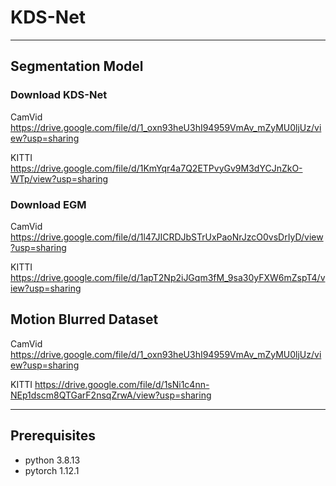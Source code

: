 # KDS-Net 
-----------------------------------------------------------------------------------------------------------------------------


## Segmentation Model

### Download KDS-Net

CamVid      https://drive.google.com/file/d/1_oxn93heU3hI94959VmAv_mZyMU0ljUz/view?usp=sharing

KITTI       https://drive.google.com/file/d/1KmYqr4a7Q2ETPvyGv9M3dYCJnZkO-WTp/view?usp=sharing



### Download EGM

CamVid	    https://drive.google.com/file/d/1l47JICRDJbSTrUxPaoNrJzcO0vsDrIyD/view?usp=sharing

KITTI	 https://drive.google.com/file/d/1apT2Np2iJGqm3fM_9sa30yFXW6mZspT4/view?usp=sharing



## Motion Blurred Dataset

CamVid      https://drive.google.com/file/d/1_oxn93heU3hI94959VmAv_mZyMU0ljUz/view?usp=sharing

KITTI       https://drive.google.com/file/d/1sNi1c4nn-NEp1dscm8QTGarF2nsqZrwA/view?usp=sharing

-----------------------------------------------------------------------------------------------------------------------------

## Prerequisites

- python 3.8.13 
- pytorch 1.12.1
